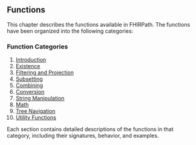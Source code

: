 ## Functions

This chapter describes the functions available in FHIRPath. The functions have been organized into the following categories:

### Function Categories

1. [Introduction](§06.0-functions-introduction.md)
2. [Existence](§06.1-existence.md)
3. [Filtering and Projection](§06.2-filtering-and-projection.md)
4. [Subsetting](§06.3-subsetting.md)
5. [Combining](§06.4-combining.md)
6. [Conversion](§06.5-conversion.md)
7. [String Manipulation](§06.6-string-manipulation.md)
8. [Math](§06.7-math.md)
9. [Tree Navigation](§06.8-tree-navigation.md)
10. [Utility Functions](§06.9-utility-functions.md)

Each section contains detailed descriptions of the functions in that category, including their signatures, behavior, and examples.